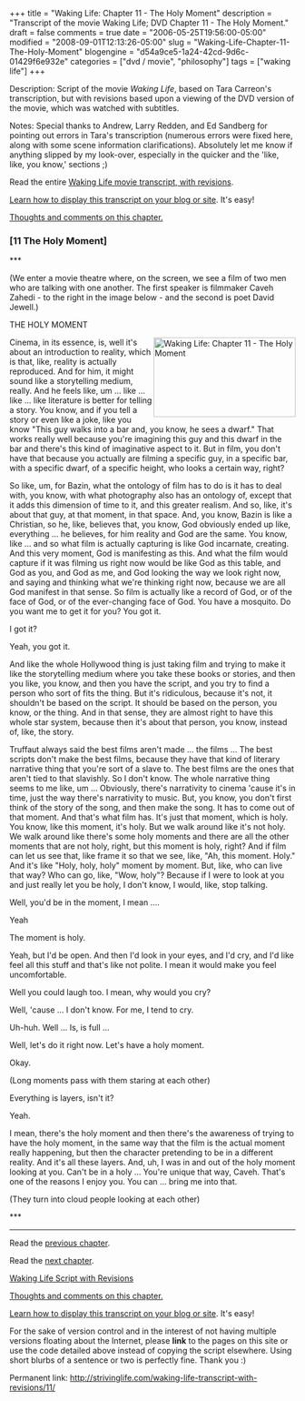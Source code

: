 +++
title = "Waking Life: Chapter 11 - The Holy Moment"
description = "Transcript of the movie Waking Life; DVD Chapter 11 - The Holy Moment."
draft = false
comments = true
date = "2006-05-25T19:56:00-05:00"
modified = "2008-09-01T12:13:26-05:00"
slug = "Waking-Life-Chapter-11-The-Holy-Moment"
blogengine = "d54a9ce5-1a24-42cd-9d6c-01429f6e932e"
categories = ["dvd / movie", "philosophy"]
tags = ["waking life"]
+++

<div class="WPArticleInfo">
<p>
Description: Script of the movie <em>Waking Life</em>, based on Tara Carreon&#39;s transcription, but with revisions based upon a viewing of the DVD version of the movie, which was watched with subtitles. 
</p>
<p>
Notes: Special thanks to Andrew, Larry Redden, and Ed Sandberg for pointing out errors in Tara&#39;s transcription (numerous errors were fixed here, along with some scene information clarifications). Absolutely let me know if anything slipped by my look-over, especially in the quicker and the &#39;like, like, you know,&#39; sections ;) 
</p>
<p>
Read the entire <a href="/waking-life-transcript-with-revisions/">Waking Life movie transcript, with revisions</a>. 
</p>
<p>
<a href="/words/post/Display-parts-of-the-Waking-Life-Transcript-on-your-site.aspx">Learn how to display this transcript on your blog or site</a>. It&#39;s easy!
</p>
</div>
<p>
<a href="/words/post/Thoughts-and-comments-on-Waking-Life-The-Holy-Moment.aspx">Thoughts and comments on this chapter.</a> 
</p>
<h3 class="waking_life_chapter">[<a id="eleven" name="eleven" title="eleven"></a>11 The Holy Moment] </h3>
<p>
*** 
</p>
<p>
(We enter a movie theatre where, on the screen, we see a film of two men who are talking with one another. The first speaker is filmmaker Caveh Zahedi - to the right in the image below - and the second is poet David Jewell.) 
</p>
<p>
THE HOLY MOMENT 
</p>
<p>
<a href="http://strivinglife.com/files/images/WakingLife/WakingLife_11_1.jpg" onclick="window.open(this.href);return false;"><img src="http://strivinglife.com/files/images/WakingLife/WakingLife_11_1_t.jpg" alt="Waking Life: Chapter 11 - The Holy Moment" width="250" height="140" align="right" /></a>Cinema, in its essence, is, well it&#39;s about an introduction to reality, which is that, like, reality is actually reproduced. And for him, it might sound like a storytelling medium, really. And he feels like, um ... like ... like ... like literature is better for telling a story. You know, and if you tell a story or even like a joke, like you know &quot;This guy walks into a bar and, you know, he sees a dwarf.&quot; That works really well because you&#39;re imagining this guy and this dwarf in the bar and there&#39;s this kind of imaginative aspect to it. But in film, you don&#39;t have that because you actually are filming a specific guy, in a specific bar, with a specific dwarf, of a specific height, who looks a certain way, right? 
</p>
<p>
So like, um, for Bazin, what the ontology of film has to do is it has to deal with, you know, with what photography also has an ontology of, except that it adds this dimension of time to it, and this greater realism. And so, like, it&#39;s about that guy, at that moment, in that space. And, you know, Bazin is like a Christian, so he, like, believes that, you know, God obviously ended up like, everything ... he believes, for him reality and God are the same. You know, like ... and so what film is actually capturing is like God incarnate, creating. And this very moment, God is manifesting as this. And what the film would capture if it was filming us right now would be like God as this table, and God as you, and God as me, and God looking the way we look right now, and saying and thinking what we&#39;re thinking right now, because we are all God manifest in that sense. So film is actually like a record of God, or of the face of God, or of the ever-changing face of God. You have a mosquito. Do you want me to get it for you? You got it. 
</p>
<p>
I got it? 
</p>
<p>
Yeah, you got it. 
</p>
<p>
And like the whole Hollywood thing is just taking film and trying to make it like the storytelling medium where you take these books or stories, and then you like, you know, and then you have the script, and you try to find a person who sort of fits the thing. But it&#39;s ridiculous, because it&#39;s not, it shouldn&#39;t be based on the script. It should be based on the person, you know, or the thing. And in that sense, they are almost right to have this whole star system, because then it&#39;s about that person, you know, instead of, like, the story. 
</p>
<p>
Truffaut always said the best films aren&#39;t made ... the films ... The best scripts don&#39;t make the best films, because they have that kind of literary narrative thing that you&#39;re sort of a slave to. The best films are the ones that aren&#39;t tied to that slavishly. So I don&#39;t know. The whole narrative thing seems to me like, um ... Obviously, there&#39;s narrativity to cinema &#39;cause it&#39;s in time, just the way there&#39;s narrativity to music. But, you know, you don&#39;t first think of the story of the song, and then make the song. It has to come out of that moment. And that&#39;s what film has. It&#39;s just that moment, which is holy. You know, like this moment, it&#39;s holy. But we walk around like it&#39;s not holy. We walk around like there&#39;s some holy moments and there are all the other moments that are not holy, right, but this moment is holy, right? And if film can let us see that, like frame it so that we see, like, &quot;Ah, this moment. Holy.&quot; And it&#39;s like &quot;Holy, holy, holy&quot; moment by moment. But, like, who can live that way? Who can go, like, &quot;Wow, holy&quot;? Because if I were to look at you and just really let you be holy, I don&#39;t know, I would, like, stop talking. 
</p>
<p>
Well, you&#39;d be in the moment, I mean .... 
</p>
<p>
Yeah 
</p>
<p>
The moment is holy. 
</p>
<p>
Yeah, but I&#39;d be open. And then I&#39;d look in your eyes, and I&#39;d cry, and I&#39;d like feel all this stuff and that&#39;s like not polite. I mean it would make you feel uncomfortable. 
</p>
<p>
Well you could laugh too. I mean, why would you cry? 
</p>
<p>
Well, &#39;cause ... I don&#39;t know. For me, I tend to cry. 
</p>
<!--adsense-->
<p>
Uh-huh. Well ... Is, is full ... 
</p>
<p>
Well, let&#39;s do it right now. Let&#39;s have a holy moment. 
</p>
<p>
Okay. 
</p>
<p>
(Long moments pass with them staring at each other) 
</p>
<p>
Everything is layers, isn&#39;t it? 
</p>
<p>
Yeah. 
</p>
<p>
I mean, there&#39;s the holy moment and then there&#39;s the awareness of trying to have the holy moment, in the same way that the film is the actual moment really happening, but then the character pretending to be in a different reality. And it&#39;s all these layers. And, uh, I was in and out of the holy moment looking at you. Can&#39;t be in a holy ... You&#39;re unique that way, Caveh. That&#39;s one of the reasons I enjoy you. You can ... bring me into that. 
</p>
<p>
(They turn into cloud people looking at each other) 
</p>
<p>
*** 
</p>
<hr />
<p>
Read the <a href="/waking-life-transcript-with-revisions/10/">previous chapter</a>. 
</p>
<p>
Read the <a href="/waking-life-transcript-with-revisions/12/">next chapter</a>. 
</p>
<p>
<a href="/waking-life-transcript-with-revisions/">Waking Life Script with Revisions</a> 
</p>
<p>
<a href="/words/post/Thoughts-and-comments-on-Waking-Life-The-Holy-Moment.aspx">Thoughts and comments on this chapter.</a> 
</p>
<div class="tip">
<p>
<a href="/words/post/Display-parts-of-the-Waking-Life-Transcript-on-your-site.aspx">Learn how to display this transcript on your blog or site</a>. It&#39;s easy!
</p>
<p>
For the sake of version control and in the interest of not having multiple versions floating about the Internet, please <strong>link</strong> to the pages on this site or use the code detailed above instead of copying the script elsewhere. Using short blurbs of a sentence or two is perfectly fine. Thank you :) 
</p>
<p>
Permanent link: <a href="/waking-life-transcript-with-revisions/11/">http://strivinglife.com/waking-life-transcript-with-revisions/11/</a> 
</p>
</div>

